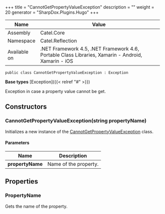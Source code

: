 

+++
title = "CannotGetPropertyValueException" 
description = ""
weight = 20
generator = "SharpDox.Plugins.Hugo"
+++

Name|Value
---|---
Assembly|Catel.Core
Namespace|Catel.Reflection
Available on|.NET Framework 4.5, .NET Framework 4.6, Portable Class Libraries, Xamarin - Android, Xamarin - iOS

```
public class CannotGetPropertyValueException : Exception
```

**Base types**
[Exception]({{< relref "#" >}})

Exception in case a property value cannot be get.

## Constructors

### CannotGetPropertyValueException(string propertyName)

Initializes a new instance of the [CannotGetPropertyValueException](#) class.

#### Parameters

Name|Description
---|---
**propertyName**|Name of the property.

## Properties

### PropertyName

Gets the name of the property.


